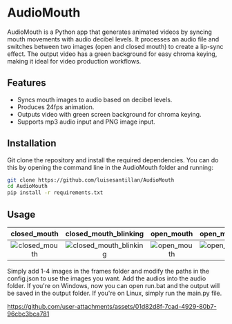 # AudioMouth

AudioMouth is a Python app that generates animated videos by syncing mouth movements with audio decibel levels. It processes an audio file and switches between two images (open and closed mouth) to create a lip-sync effect. The output video has a green background for easy chroma keying, making it ideal for video production workflows.

## Features
- Syncs mouth images to audio based on decibel levels.
- Produces 24fps animation.
- Outputs video with green screen background for chroma keying.
- Supports mp3 audio input and PNG image input.

## Installation
Git clone the repository and install the required dependencies. You can do this by opening the command line in the AudioMouth folder and running:

```bash
git clone https://github.com/luisesantillan/AudioMouth
cd AudioMouth
pip install -r requirements.txt
```
## Usage

closed_mouth            |  closed_mouth_blinking            |  open_mouth            |  open_mouth_blinking
:-------------------------:|:-------------------------:|:-------------------------:|:-------------------------:
![closed_mouth](https://github.com/user-attachments/assets/3ed0c597-df0e-4165-98d4-cf978e1338bb) | ![closed_mouth_blinking](https://github.com/user-attachments/assets/1296c2a7-4304-4935-b398-4ee5e1fe8a10) | ![open_mouth](https://github.com/user-attachments/assets/4715a73a-1a27-4ac9-a20b-954dde0aac0b) | ![open_mouth_blinking](https://github.com/user-attachments/assets/b7d04648-9158-4dd2-889c-27c67a64e0b2)

Simply add 1-4 images in the frames folder and modify the paths in the config.json to use the images you want.
Add the audios into the audio folder. If you're on Windows, now you can open run.bat and the output will be saved in the output folder.
If you're on Linux, simply run the main.py file.

https://github.com/user-attachments/assets/01d82d8f-7cad-4929-80b7-96cbc3bca781

